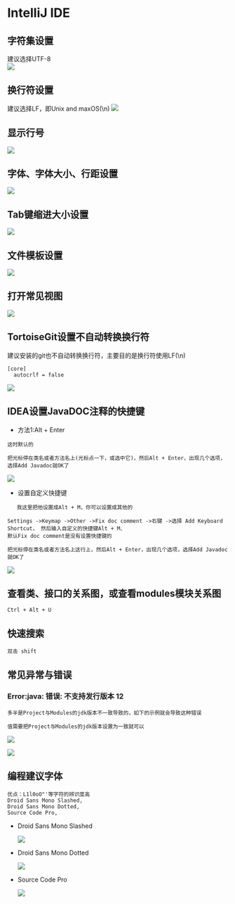 IntelliJ IDE
==


## 字符集设置
建议选择UTF-8  
![](images/Intellij_IDE/字符集设置.png)

## 换行符设置
建议选择LF，即Unix and maxOS(\n)
![](images/Intellij_IDE/换行符设置.png)

## 显示行号
![](images/Intellij_IDE/显示行号.png)

## 字体、字体大小、行距设置
![](images/Intellij_IDE/字体、字体大小、行距设置.png)


## Tab键缩进大小设置
![](./images/Intellij_IDE/Tab键缩进大小设置.png)

## 文件模板设置
![](./images/Intellij_IDE/文件模板设置.png)

## 打开常见视图
![](./images/Intellij_IDE/常规视图.png)

## TortoiseGit设置不自动转换换行符
建议安装的git也不自动转换换行符，主要目的是换行符使用LF(\n)
```text
[core]
  autocrlf = false
```
![](./images/Intellij_IDE/TortoiseGit设置不自动转换换行符.png)

## IDEA设置JavaDOC注释的快捷键
* 方法1:Alt + Enter
```text
这时默认的

把光标停在类名或者方法名上(光标点一下，或选中它)，然后Alt + Enter，出现几个选项，选择Add Javadoc就OK了
```
 ![](./images/Intellij_IDE/addJavaDoc01.png)  
 
 * 设置自定义快捷键
 ```text
    我这里把他设置成Alt + M，你可以设置成其他的
 
Settings ->Keymap ->Other ->Fix doc comment ->右键 ->选择 Add Keyboard Shortcut， 然后输入自定义的快捷键Alt + M、
默认Fix doc comment是没有设置快捷键的

把光标停在类名或者方法名上这行上，然后Alt + Enter，出现几个选项，选择Add Javadoc就OK了
```

![](./images/Intellij_IDE/addJavaDoc02.png)  

## 查看类、接口的关系图，或查看modules模块关系图
```text
Ctrl + Alt + U
```

## 快速搜索
```text
双击 shift
```

## 常见异常与错误
### Error:java: 错误: 不支持发行版本 12
```text
多半是Project与Modules的jdk版本不一致导致的，如下的示例就会导致这种错误

值需要把Project与Modules的jdk版本设置为一致就可以
```
![](./images/Intellij_IDE/异常1.png)  

![](./images/Intellij_IDE/异常2.png)  


## 编程建议字体
```
优点：L1l0oO"'等字符的辨识度高
Droid Sans Mono Slashed, 
Droid Sans Mono Dotted,
Source Code Pro,
```

* Droid Sans Mono Slashed

    ![](./images/Intellij_IDE/font_DroidSansMonoSlashed.png)

* Droid Sans Mono Dotted

    ![](./images/Intellij_IDE/font_DroidSansMonoDotted.png)
    
* Source Code Pro

    ![](./images/Intellij_IDE/font_SourceCodePro.png)
